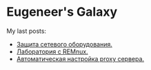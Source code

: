 # Eugeneer's Galaxy
My last posts:
<!-- blogger articles start -->
- [Защита сетевого оборудования.](http://nyukers.blogspot.com/2024/10/blog-post.html)
- [Лаборатория с REMnux.](http://nyukers.blogspot.com/2024/10/remnux.html)
- [Автоматическая настройка proxy сервера.](http://nyukers.blogspot.com/2024/10/proxy.html)

<!-- blogger articles end -->

